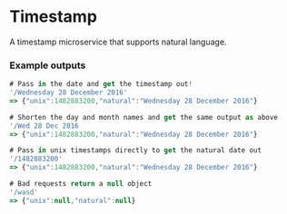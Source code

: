 # Timestamp

A timestamp microservice that supports natural language.


### Example outputs

```javascript
# Pass in the date and get the timestamp out!
'/Wednesday 28 December 2016' 
=> {"unix":1482883200,"natural":"Wednesday 28 December 2016"}

# Shorten the day and month names and get the same output as above
'/Wed 28 Dec 2016
=> {"unix":1482883200,"natural":"Wednesday 28 December 2016"}

# Pass in unix timestamps directly to get the natural date out
'/1482883200'
=> {"unix":1482883200,"natural":"Wednesday 28 December 2016"}

# Bad requests return a null object
'/wasd'
=> {"unix":null,"natural":null}
```
